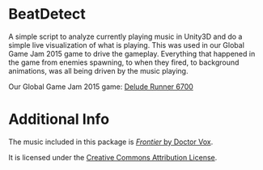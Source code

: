 # BeatDetect
A simple script to analyze currently playing music in Unity3D and do a simple live visualization of what is playing. This was used in our Global Game Jam 2015 game to drive the gameplay. Everything that happened in the game from enemies spawning, to when they fired, to background animations, was all being driven by the music playing.

Our Global Game Jam 2015 game: [Delude Runner 6700](globalgamejam.org/2015/games/delude-runner-6700)

# Additional Info
The music included in this package is [*Frontier* by Doctor Vox](https://www.youtube.com/watch?v=lkY3Ek9VPtg).

It is licensed under the [Creative Commons Attribution License](http://creativecommons.org/licenses/by/3.0/).
